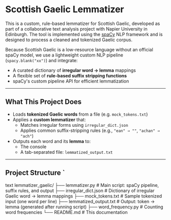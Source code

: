 # Scottish Gaelic Lemmatizer

This is a custom, rule-based lemmatizer for Scottish Gaelic, developed as part of a collaborative text analysis project with Napier University in Edinburgh. The tool is implemented using the [spaCy](https://spacy.io/) NLP framework and is designed to process a cleaned and tokenized Gaelic corpus.

Because Scottish Gaelic is a low-resource language without an official spaCy model, we use a lightweight custom NLP pipeline (`spacy.blank("xx")`) and integrate:

- A curated dictionary of **irregular word → lemma** mappings
- A flexible set of **rule-based suffix stripping functions**
- spaCy's custom pipeline API for efficient lemmatization

---

## What This Project Does

- Loads **tokenized Gaelic words** from a file (e.g. `mock_tokens.txt`)
- Applies a **custom lemmatizer** that:
  - Matches irregular forms using `irregular_dict.json`
  - Applies common suffix-stripping rules (e.g., `"ean" → ""`, `"achan" → "ach"`)
- Outputs each word and its **lemma** to:
  - The console
  - A tab-separated file: `lemmatized_output.txt`

---

## Project Structure `
text lemmatizer_gaelic/
├── lemmatizer.py # Main script: spaCy pipeline, suffix rules, and output 
├── irregular_dict.json # Dictionary of irregular Gaelic word → lemma mappings 
├── mock_tokens.txt # Sample tokenized input (one word per line) 
├── lemmatized_output.txt # Output: token → lemma (generated after running script) 
├── word_frequency.py # Counting word frequencies 
└── README.md # This documentation 

